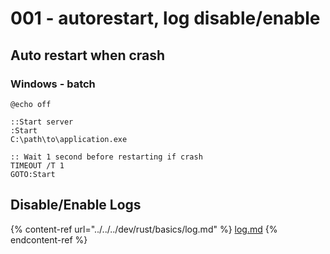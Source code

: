 # 001 - autorestart, log disable/enable

## Auto restart when crash

### Windows - batch

```batch
@echo off

::Start server
:Start 
C:\path\to\application.exe

:: Wait 1 second before restarting if crash
TIMEOUT /T 1
GOTO:Start
```

## Disable/Enable Logs

{% content-ref url="../../../dev/rust/basics/log.md" %}
[log.md](../../../dev/rust/basics/log.md)
{% endcontent-ref %}
